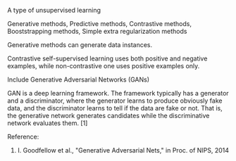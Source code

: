 A type of unsupervised learning

Generative methods, 
Predictive methods,
Contrastive methods,
Booststrapping methods,
Simple extra regularization methods

Generative methods can generate data instances.

Contrastive self-supervised learning uses both positive and negative examples, while non-contrastive one uses positive examples only.


Include Generative Adversarial Networks (GANs)

GAN is a deep learning framework. The framework typically has a generator and a discriminator, where the generator learns to produce obviously fake data, and the discriminator learns to tell if the data are fake or not. That is, the generative network generates candidates while the discriminative network evaluates them. [1]

Reference:
1. I. Goodfellow et al., "Generative Adversarial Nets," in Proc. of NIPS, 2014
